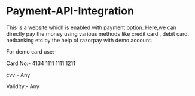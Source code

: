 # Payment-API-Integration
This is a website which is enabled with payment option. Here,we can directly pay the money using various methods like credit card , debit card, netbanking etc by the help of razorpay with demo account. 

For demo card use:-

Card No:- 4134 1111 1111 1211

cvv:- Any

Validity:- Any
